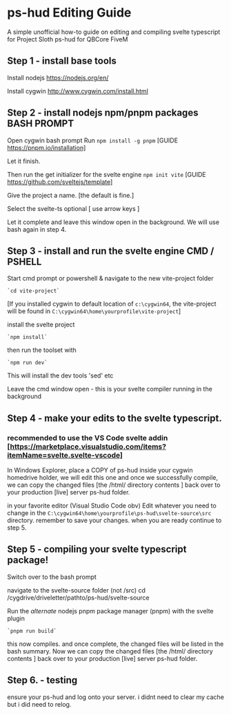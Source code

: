 # ps-hud Editing Guide
 A simple unofficial how-to guide on editing and compiling svelte typescript for Project Sloth ps-hud for QBCore FiveM

## Step 1 - install base tools
Install nodejs https://nodejs.org/en/

Install cygwin http://www.cygwin.com/install.html

## Step 2 - install nodejs npm/pnpm packages	BASH PROMPT

Open cygwin bash prompt
Run
    `npm install -g pnpm`                   [GUIDE https://pnpm.io/installation]

Let it finish.

Then run the get initializer for the svelte engine
    `npm init vite`                         [GUIDE https://github.com/sveltejs/template]

Give the project a name. [the default is fine.]

Select the svelte-ts optional    [ use arrow keys ]

Let it complete and leave this window open in the background. We will use bash again in step 4.

## Step 3 - install and run the svelte engine	CMD / PSHELL
Start cmd prompt or powershell & navigate to the new vite-project folder

    `cd vite-project`
    
[If you installed cygwin to default location of `c:\cygwin64`, the vite-project will be found in 
 `C:\cygwin64\home\yourprofile\vite-project`]

    
install the svelte project

    `npm install`

then run the toolset with

    `npm run dev`

This will install the dev tools 'sed' etc

Leave the cmd window open - this is your svelte compiler running in the background

## Step 4 - make your edits to the svelte typescript. 
### recommended to use the VS Code svelte addin [https://marketplace.visualstudio.com/items?itemName=svelte.svelte-vscode]

In Windows Explorer, place a COPY of ps-hud inside your cygwin homedrive holder, we will edit this 
one and once we successfully compile, we can copy the changed files [the /html/ directory contents ] 
back over to your production [live] server ps-hud folder.

in your favorite editor (Visual Studio Code obv)
Edit whatever you need to change in the `C:\cygwin64\home\yourprofile\ps-hud\svelte-source\src` 
directory. remember to save your changes. when you are ready continue to step 5.

## Step 5 - compiling your svelte typescript package!

Switch over to the bash prompt

navigate to the svelte-source folder        (not /src)
    cd /cygdrive/driveletter/pathto/ps-hud/svelte-source

Run the _alternate_ nodejs pnpm package manager (pnpm) with the svelte plugin 

    `pnpm run build`

this now compiles. and once complete, the changed files will be listed in the bash summary.
Now we can copy the changed files [the /html/ directory contents ] back over to your production [live] server ps-hud folder.

## Step 6. - testing

ensure your ps-hud and log onto your server. i didnt need to clear my cache but i did need to relog.


